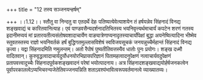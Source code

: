 +++
title = "12 तस्य सञ्जनयन्हर्षम्"

+++
।।1.12।। स्तौतु वा निन्दतु वा एतदर्थे देहः पतिष्यत्येवेत्याशयेन तं
हर्षयन्नेव सिंहनादं विनद्य शङ्खवाद्यं च कारितवानित्याह। एवं
पाण्डवसैन्यदर्शनादतिभितस्य भयनिवृत्त्यर्थमाचार्यं कपटेन शरणं गतस्य
इदानीमप्ययं मां प्रतारयतीत्यसंतोषवशादाचार्येण
वाङ्यात्रेणाप्यनादृतस्याचार्योपेक्षां बुद्धा अयनेष्वित्यादिना भीष्मेव
स्तुवतस्तस्य राज्ञो भयनिवर्तकं हर्षं बुद्धिगतमुल्लासविशेषं स्वविजयसूचकं
जनयन्नुच्चैर्महान्तं सिंहनादं विनद्य कृत्वा। यद्वा सिंहनादमिति
णमुलन्तम्। अतो रैपोषं पुष्यतीतिवत्तस्यैव धातोः पुनः प्रयोगः। शङ्ख दध्मौ
वादितवान्। कुरुवृद्धत्वादाचार्यदुर्योधनयोरभिप्रायपरिज्ञानं
पितामहत्वादनुपेक्षणं नत्वाचार्यवदुपेक्षणं प्रतापवत्त्वादुच्चैः
सिंहनादपूर्वकशङ्खवादनं परेषां भयोत्पादनाय। अत्र
सिंहनादशङ्खवाद्ययोर्हर्षजनकत्वेन
पूर्वापरकालत्वेऽप्यभिचरन्यजेतेतिवज्जनयन्निति
शताऽवश्यंभावित्वरूपवर्तमानत्वे व्याख्यातव्यः।  
  
